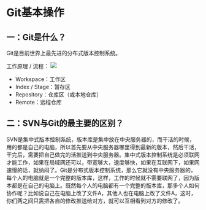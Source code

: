 # Git基本操作

## 一：Git是什么？
Git是目前世界上最先进的分布式版本控制系统。

工作原理 / 流程：
![](https://pic4.zhimg.com/v2-4f61dac0b425ebe34efc88d11a68f27b_b.jpg)

* Workspace：工作区
* Index / Stage：暂存区
* Repository：仓库区（或本地仓库）
* Remote：远程仓库
## 二：SVN与Git的最主要的区别？
SVN是集中式版本控制系统，版本库是集中放在中央服务器的，而干活的时候，用的都是自己的电脑，所以首先要从中央服务器哪里得到最新的版本，然后干活，干完后，需要把自己做完的活推送到中央服务器。集中式版本控制系统是必须联网才能工作，如果在局域网还可以，带宽够大，速度够快，如果在互联网下，如果网速慢的话，就纳闷了。Git是分布式版本控制系统，那么它就没有中央服务器的，每个人的电脑就是一个完整的版本库，这样，工作的时候就不需要联网了，因为版本都是在自己的电脑上。既然每个人的电脑都有一个完整的版本库，那多个人如何协作呢？比如说自己在电脑上改了文件A，其他人也在电脑上改了文件A，这时，你们两之间只需把各自的修改推送给对方，就可以互相看到对方的修改了。
## 
